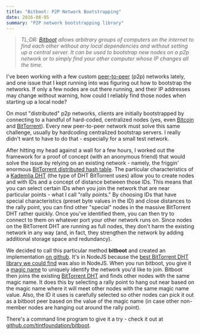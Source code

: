 ```yaml
---
title: "Bitboot: P2P Network Bootstrapping"
date: 2016-08-05
summary: "P2P network bootstrapping library"
---
```

> _TL;DR: [Bitboot](https://github.com/tintfoundation/bitboot) allows arbitrary groups of computers on the internet to find each other without any local dependencies and without setting up a central server.  It can be used to bootstrap new nodes on a p2p network or to simply find your other computer whose IP changes all the time._

I've been working with a few custom [peer-to-peer](https://en.wikipedia.org/wiki/Peer-to-peer) (p2p) networks lately, and one issue that I kept running into was figuring out how to bootstrap the networks.  If only a few nodes are out there running, and their IP addresses may change without warning, how could I reliably find those nodes when starting up a local node?

On most "distributed" p2p networks, clients are initially bootstrapped by connecting to a handful of hard-coded, centralized nodes (yes, even [Bitcoin](https://github.com/bitcoin/bitcoin/blob/37d83bb0a980996338d9bc9dbdbf0175eeaba9a2/src/chainparams.cpp#L116) and [BitTorrent](https://github.com/qbittorrent/qBittorrent/blob/5e114c0f2ead8077061e09e8debf89dfa0d526dc/src/base/bittorrent/session.cpp#L1567)).  Every new peer-to-peer network must solve this same challenge, usually by hardcoding centralized bootstrap servers.  I really didn't want to have to do that - especially for a small test network.

After hitting my head against a wall for a few hours, I worked out the framework for a proof of concept (with an anonymous friend) that would solve the issue by relying on an existing network - namely, the friggin' enormous [BitTorrent distributed hash table](https://en.wikipedia.org/wiki/Mainline_DHT).  The particular characteristics of a [Kademlia DHT](https://en.wikipedia.org/wiki/Kademlia) (the type of DHT BitTorrent uses) allow you to create nodes and with IDs and a concept of distance between those IDs.  This means that you can select certain IDs when you join the network that are near particular points - what I call "rally points."  By choosing IDs that have special characteristics (preset byte values in the ID) and close distances to the rally point, you can find other "special" nodes in the massive BitTorrent DHT rather quickly.  Once you've identified them, you can then try to connect to them on whatever port your other network runs on.  Since nodes on the BitTorrent DHT are running as full nodes, they don't harm the existing network in any way (and, in fact, they strengthen the network by adding additional storage space and redundancy).

We decided to call this particular method **bitboot** and created an implementation [on github](https://github.com/tintfoundation/bitboot).  It's in NodeJS because the [best BitTorrent DHT library we could find](https://www.npmjs.com/package/bittorrent-dht) was also in NodeJS.  When you run bitboot, you give it a [magic name](https://en.wikipedia.org/wiki/Magic_number_(programming)) to uniquely identify the network you'd like to join.  Bitboot then joins the existing [BitTorrent DHT](https://en.wikipedia.org/wiki/Mainline_DHT) and finds other nodes with the same magic name.  It does this by selecting a rally point to hang out near based on the magic name where it will meet other nodes with the same magic name value.  Also, the ID it uses is carefully selected so other nodes can pick it out as a bitboot peer based on the value of the magic name (in case other non-member nodes are hanging out around the rally point).

There's a command line program to give it a try - check it out at [github.com/tintfoundation/bitboot](https://github.com/tintfoundation/bitboot).
